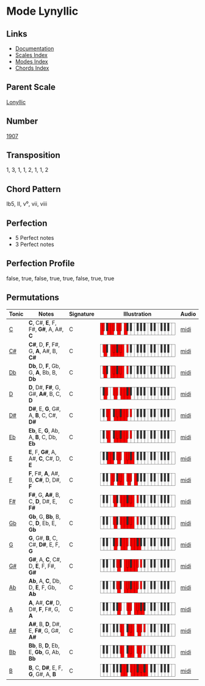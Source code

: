 # Mode Lynyllic

## Links

- [Documentation](README.md)
- [Scales Index](Scales.md)
- [Modes Index](Modes.md)
- [Chords Index](Chords.md)

## Parent Scale

[Lonyllic](ScaleLonyllic.md)

## Number

[1907](https://ianring.com/musictheory/scales/1907)

## Transposition

1, 3, 1, 1, 2, 1, 1, 2

## Chord Pattern

Ib5, II, v⁰, vii, viii

## Perfection

- 5 Perfect notes
- 3 Perfect notes

## Perfection Profile

false, true, false, true, true, false, true, true

## Permutations

| Tonic | Notes | Signature | Illustration | Audio |
|-------|-------|-----------|--------------|-------|
| [C](ModeCNaturalLynyllic.md) | **C**, C#, **E**, F, F#, **G#**, A, A#, **C** | C | ![CNaturalLynyllic](ModeCNaturalLynyllic.png) | [midi](https://github.com/edipermadi/music/blob/main/docs/ModeCNaturalLynyllic.mid?raw=true) |
| [C#](ModeCSharpLynyllic.md) | **C#**, D, **F**, F#, G, **A**, A#, B, **C#** | C | ![CSharpLynyllic](ModeCSharpLynyllic.png) | [midi](https://github.com/edipermadi/music/blob/main/docs/ModeCSharpLynyllic.mid?raw=true) |
| [Db](ModeDFlatLynyllic.md) | **Db**, D, **F**, Gb, G, **A**, Bb, B, **Db** | C | ![DFlatLynyllic](ModeDFlatLynyllic.png) | [midi](https://github.com/edipermadi/music/blob/main/docs/ModeDFlatLynyllic.mid?raw=true) |
| [D](ModeDNaturalLynyllic.md) | **D**, D#, **F#**, G, G#, **A#**, B, C, **D** | C | ![DNaturalLynyllic](ModeDNaturalLynyllic.png) | [midi](https://github.com/edipermadi/music/blob/main/docs/ModeDNaturalLynyllic.mid?raw=true) |
| [D#](ModeDSharpLynyllic.md) | **D#**, E, **G**, G#, A, **B**, C, C#, **D#** | C | ![DSharpLynyllic](ModeDSharpLynyllic.png) | [midi](https://github.com/edipermadi/music/blob/main/docs/ModeDSharpLynyllic.mid?raw=true) |
| [Eb](ModeEFlatLynyllic.md) | **Eb**, E, **G**, Ab, A, **B**, C, Db, **Eb** | C | ![EFlatLynyllic](ModeEFlatLynyllic.png) | [midi](https://github.com/edipermadi/music/blob/main/docs/ModeEFlatLynyllic.mid?raw=true) |
| [E](ModeENaturalLynyllic.md) | **E**, F, **G#**, A, A#, **C**, C#, D, **E** | C | ![ENaturalLynyllic](ModeENaturalLynyllic.png) | [midi](https://github.com/edipermadi/music/blob/main/docs/ModeENaturalLynyllic.mid?raw=true) |
| [F](ModeFNaturalLynyllic.md) | **F**, F#, **A**, A#, B, **C#**, D, D#, **F** | C | ![FNaturalLynyllic](ModeFNaturalLynyllic.png) | [midi](https://github.com/edipermadi/music/blob/main/docs/ModeFNaturalLynyllic.mid?raw=true) |
| [F#](ModeFSharpLynyllic.md) | **F#**, G, **A#**, B, C, **D**, D#, E, **F#** | C | ![FSharpLynyllic](ModeFSharpLynyllic.png) | [midi](https://github.com/edipermadi/music/blob/main/docs/ModeFSharpLynyllic.mid?raw=true) |
| [Gb](ModeGFlatLynyllic.md) | **Gb**, G, **Bb**, B, C, **D**, Eb, E, **Gb** | C | ![GFlatLynyllic](ModeGFlatLynyllic.png) | [midi](https://github.com/edipermadi/music/blob/main/docs/ModeGFlatLynyllic.mid?raw=true) |
| [G](ModeGNaturalLynyllic.md) | **G**, G#, **B**, C, C#, **D#**, E, F, **G** | C | ![GNaturalLynyllic](ModeGNaturalLynyllic.png) | [midi](https://github.com/edipermadi/music/blob/main/docs/ModeGNaturalLynyllic.mid?raw=true) |
| [G#](ModeGSharpLynyllic.md) | **G#**, A, **C**, C#, D, **E**, F, F#, **G#** | C | ![GSharpLynyllic](ModeGSharpLynyllic.png) | [midi](https://github.com/edipermadi/music/blob/main/docs/ModeGSharpLynyllic.mid?raw=true) |
| [Ab](ModeAFlatLynyllic.md) | **Ab**, A, **C**, Db, D, **E**, F, Gb, **Ab** | C | ![AFlatLynyllic](ModeAFlatLynyllic.png) | [midi](https://github.com/edipermadi/music/blob/main/docs/ModeAFlatLynyllic.mid?raw=true) |
| [A](ModeANaturalLynyllic.md) | **A**, A#, **C#**, D, D#, **F**, F#, G, **A** | C | ![ANaturalLynyllic](ModeANaturalLynyllic.png) | [midi](https://github.com/edipermadi/music/blob/main/docs/ModeANaturalLynyllic.mid?raw=true) |
| [A#](ModeASharpLynyllic.md) | **A#**, B, **D**, D#, E, **F#**, G, G#, **A#** | C | ![ASharpLynyllic](ModeASharpLynyllic.png) | [midi](https://github.com/edipermadi/music/blob/main/docs/ModeASharpLynyllic.mid?raw=true) |
| [Bb](ModeBFlatLynyllic.md) | **Bb**, B, **D**, Eb, E, **Gb**, G, Ab, **Bb** | C | ![BFlatLynyllic](ModeBFlatLynyllic.png) | [midi](https://github.com/edipermadi/music/blob/main/docs/ModeBFlatLynyllic.mid?raw=true) |
| [B](ModeBNaturalLynyllic.md) | **B**, C, **D#**, E, F, **G**, G#, A, **B** | C | ![BNaturalLynyllic](ModeBNaturalLynyllic.png) | [midi](https://github.com/edipermadi/music/blob/main/docs/ModeBNaturalLynyllic.mid?raw=true) |
